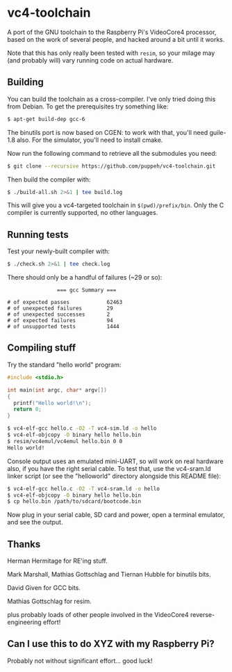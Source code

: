 # vc4-toolchain
A port of the GNU toolchain to the Raspberry Pi's VideoCore4 processor, based on the work of several people, and hacked around a bit until it works.

Note that this has only really been tested with `resim`, so your milage may (and probably will) vary running code on actual hardware.

Building
--------

You can build the toolchain as a cross-compiler. I've only tried doing this from Debian. To get the prerequisites try something like:

```bash
$ apt-get build-dep gcc-6
```

The binutils port is now based on CGEN: to work with that, you'll need guile-1.8 also. For the simulator, you'll need to install cmake.

Now run the following command to retrieve all the submodules you need:

```bash
$ git clone --recursive https://github.com/puppeh/vc4-toolchain.git
```

Then build the compiler with:

```bash
$ ./build-all.sh 2>&1 | tee build.log
```

This will give you a vc4-targeted toolchain in `$(pwd)/prefix/bin`. Only the C compiler is currently supported, no other languages.

Running tests
-------------

Test your newly-built compiler with:

```bash
$ ./check.sh 2>&1 | tee check.log
```

There should only be a handful of failures (~29 or so):

```
                === gcc Summary ===

# of expected passes            62463
# of unexpected failures        29
# of unexpected successes       2
# of expected failures          94
# of unsupported tests          1444
```

Compiling stuff
---------------

Try the standard "hello world" program:

```c
#include <stdio.h>

int main(int argc, char* argv[])
{
  printf("Hello world!\n");
  return 0;
}
```

```bash
$ vc4-elf-gcc hello.c -O2 -T vc4-sim.ld -o hello
$ vc4-elf-objcopy -O binary hello hello.bin
$ resim/vc4emul/vc4emul hello.bin 0 0
Hello world!
```

Console output uses an emulated mini-UART, so will work on real
hardware also, if you have the right serial cable. To test that, use the
vc4-sram.ld linker script (or see the "helloworld" directory alongside
this README file):

```bash
$ vc4-elf-gcc hello.c -O2 -T vc4-sram.ld -o hello
$ vc4-elf-objcopy -O binary hello hello.bin
$ cp hello.bin /path/to/sdcard/bootcode.bin
```

Now plug in your serial cable, SD card and power, open a terminal emulator, and see the output.

Thanks
------

Herman Hermitage for RE'ing stuff.

Mark Marshall, Mathias Gottschlag and Tiernan Hubble for binutils bits.

David Given for GCC bits.

Mathias Gottschlag for resim.

plus probably loads of other people involved in the VideoCore4 reverse-engineering effort!

Can I use this to do XYZ with my Raspberry Pi?
----------------------------------------------

Probably not without significant effort... good luck!
